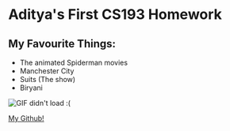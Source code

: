 # Aditya's First CS193 Homework

## My Favourite Things:
- The animated Spiderman movies 
- Manchester City
- Suits (The show)
- Biryani

![GIF didn't load :(](https://media4.giphy.com/media/v1.Y2lkPTc5MGI3NjExNWM4ZDJzMjRrdTVhc2U3Y3R6YjA1b2VocGw3czB5ejJkemczdTNiciZlcD12MV9pbnRlcm5hbF9naWZfYnlfaWQmY3Q9Zw/aiE3JQU3vLqTK/giphy.webp)

[My Github!](https://github.com/Adi2p30)
